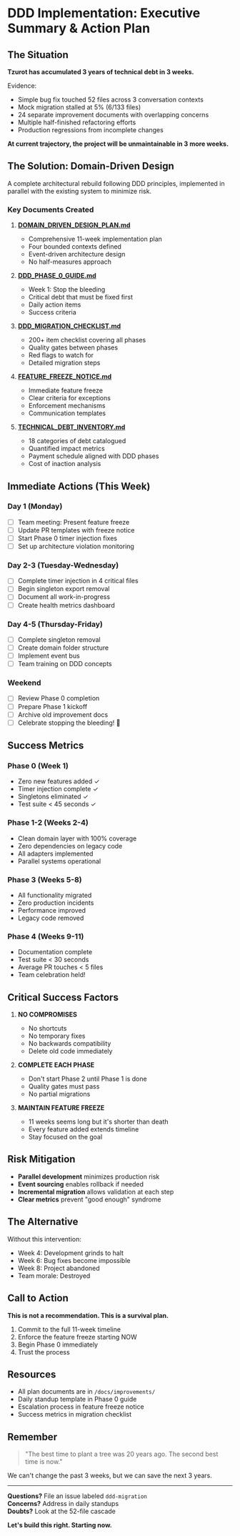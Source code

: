 # DDD Implementation: Executive Summary & Action Plan

## The Situation

**Tzurot has accumulated 3 years of technical debt in 3 weeks.**

Evidence:
- Simple bug fix touched 52 files across 3 conversation contexts
- Mock migration stalled at 5% (6/133 files)
- 24 separate improvement documents with overlapping concerns
- Multiple half-finished refactoring efforts
- Production regressions from incomplete changes

**At current trajectory, the project will be unmaintainable in 3 more weeks.**

## The Solution: Domain-Driven Design

A complete architectural rebuild following DDD principles, implemented in parallel with the existing system to minimize risk.

### Key Documents Created

1. **[DOMAIN_DRIVEN_DESIGN_PLAN.md](./DOMAIN_DRIVEN_DESIGN_PLAN.md)**
   - Comprehensive 11-week implementation plan
   - Four bounded contexts defined
   - Event-driven architecture design
   - No half-measures approach

2. **[DDD_PHASE_0_GUIDE.md](./DDD_PHASE_0_GUIDE.md)**
   - Week 1: Stop the bleeding
   - Critical debt that must be fixed first
   - Daily action items
   - Success criteria

3. **[DDD_MIGRATION_CHECKLIST.md](./DDD_MIGRATION_CHECKLIST.md)**
   - 200+ item checklist covering all phases
   - Quality gates between phases
   - Red flags to watch for
   - Detailed migration steps

4. **[FEATURE_FREEZE_NOTICE.md](./FEATURE_FREEZE_NOTICE.md)**
   - Immediate feature freeze
   - Clear criteria for exceptions
   - Enforcement mechanisms
   - Communication templates

5. **[TECHNICAL_DEBT_INVENTORY.md](./TECHNICAL_DEBT_INVENTORY.md)**
   - 18 categories of debt catalogued
   - Quantified impact metrics
   - Payment schedule aligned with DDD phases
   - Cost of inaction analysis

## Immediate Actions (This Week)

### Day 1 (Monday)
- [ ] Team meeting: Present feature freeze
- [ ] Update PR templates with freeze notice
- [ ] Start Phase 0 timer injection fixes
- [ ] Set up architecture violation monitoring

### Day 2-3 (Tuesday-Wednesday)  
- [ ] Complete timer injection in 4 critical files
- [ ] Begin singleton export removal
- [ ] Document all work-in-progress
- [ ] Create health metrics dashboard

### Day 4-5 (Thursday-Friday)
- [ ] Complete singleton removal
- [ ] Create domain folder structure
- [ ] Implement event bus
- [ ] Team training on DDD concepts

### Weekend
- [ ] Review Phase 0 completion
- [ ] Prepare Phase 1 kickoff
- [ ] Archive old improvement docs
- [ ] Celebrate stopping the bleeding! 🎉

## Success Metrics

### Phase 0 (Week 1)
- Zero new features added ✓
- Timer injection complete ✓
- Singletons eliminated ✓
- Test suite < 45 seconds ✓

### Phase 1-2 (Weeks 2-4)
- Clean domain layer with 100% coverage
- Zero dependencies on legacy code
- All adapters implemented
- Parallel systems operational

### Phase 3 (Weeks 5-8)
- All functionality migrated
- Zero production incidents
- Performance improved
- Legacy code removed

### Phase 4 (Weeks 9-11)
- Documentation complete
- Test suite < 30 seconds
- Average PR touches < 5 files
- Team celebration held!

## Critical Success Factors

1. **NO COMPROMISES**
   - No shortcuts
   - No temporary fixes
   - No backwards compatibility
   - Delete old code immediately

2. **COMPLETE EACH PHASE**
   - Don't start Phase 2 until Phase 1 is done
   - Quality gates must pass
   - No partial migrations

3. **MAINTAIN FEATURE FREEZE**
   - 11 weeks seems long but it's shorter than death
   - Every feature added extends timeline
   - Stay focused on the goal

## Risk Mitigation

- **Parallel development** minimizes production risk
- **Event sourcing** enables rollback if needed
- **Incremental migration** allows validation at each step
- **Clear metrics** prevent "good enough" syndrome

## The Alternative

Without this intervention:
- Week 4: Development grinds to halt
- Week 6: Bug fixes become impossible
- Week 8: Project abandoned
- Team morale: Destroyed

## Call to Action

**This is not a recommendation. This is a survival plan.**

1. Commit to the full 11-week timeline
2. Enforce the feature freeze starting NOW
3. Begin Phase 0 immediately
4. Trust the process

## Resources

- All plan documents are in `/docs/improvements/`
- Daily standup template in Phase 0 guide
- Escalation process in feature freeze notice
- Success metrics in migration checklist

## Remember

> "The best time to plant a tree was 20 years ago. The second best time is now."

We can't change the past 3 weeks, but we can save the next 3 years.

---

**Questions?** File an issue labeled `ddd-migration`  
**Concerns?** Address in daily standups  
**Doubts?** Look at the 52-file cascade  

**Let's build this right. Starting now.**